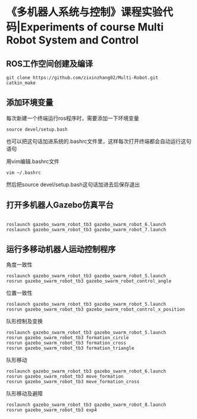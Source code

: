 # 《多机器人系统与控制》课程实验代码|Experiments of course Multi Robot System and Control

## ROS工作空间创建及编译
```
git clone https://github.com/zixinzhang02/Multi-Robot.git
catkin_make
```
## 添加环境变量
每次新建一个终端运行ros程序时，需要添加一下环境变量
```
source devel/setup.bash
```
也可以把这句话加进系统的.bashrc文件里，这样每次打开终端都会自动运行这句语句

用vim编辑.bashrc文件
```
vim ~/.bashrc
```
然后把source devel/setup.bash这句话加进去后保存退出


## 打开多机器人Gazebo仿真平台
```

roslaunch gazebo_swarm_robot_tb3 gazebo_swarm_robot_6.launch
roslaunch gazebo_swarm_robot_tb3 gazebo_swarm_robot_7.launch
```

## 运行多移动机器人运动控制程序
角度一致性
```
roslaunch gazebo_swarm_robot_tb3 gazebo_swarm_robot_5.launch
rosrun gazebo_swarm_robot_tb3 gazebo_swarm_robot_control_angle
```
位置一致性
```
roslaunch gazebo_swarm_robot_tb3 gazebo_swarm_robot_5.launch
rosrun gazebo_swarm_robot_tb3 gazebo_swarm_robot_control_x_position
```
队形控制及变换
```
roslaunch gazebo_swarm_robot_tb3 gazebo_swarm_robot_5.launch
rosrun gazebo_swarm_robot_tb3 formation_circle
rosrun gazebo_swarm_robot_tb3 formation_cross
rosrun gazebo_swarm_robot_tb3 formation_triangle
```
队形移动
```
roslaunch gazebo_swarm_robot_tb3 gazebo_swarm_robot_6.launch
rosrun gazebo_swarm_robot_tb3 move_formation
rosrun gazebo_swarm_robot_tb3 move_formation_cross
```
队形移动及避障
```
roslaunch gazebo_swarm_robot_tb3 gazebo_swarm_robot_8.launch
rosrun gazebo_swarm_robot_tb3 exp4

```
